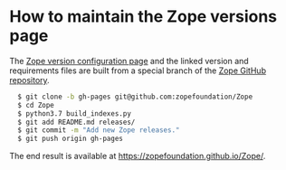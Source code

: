# How to maintain the Zope versions page

The [Zope version configuration page](./README.md) and the linked
version and requirements files are built from a special branch of
the [Zope GitHub repository](https://github.com/zopefoundation/Zope).

```bash
  $ git clone -b gh-pages git@github.com:zopefoundation/Zope
  $ cd Zope
  $ python3.7 build_indexes.py
  $ git add README.md releases/
  $ git commit -m "Add new Zope releases."
  $ git push origin gh-pages
```

The end result is available at https://zopefoundation.github.io/Zope/.

